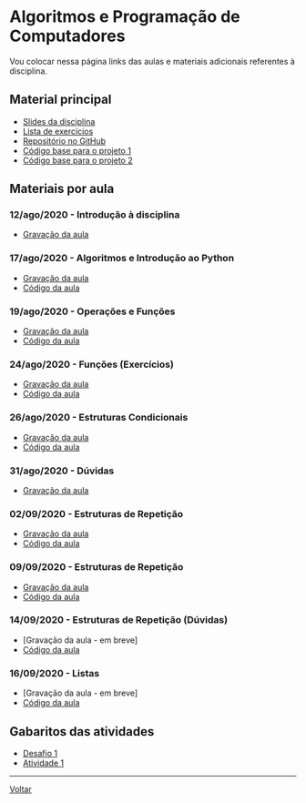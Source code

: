 # Algoritmos e Programação de Computadores

Vou colocar nessa página links das aulas e materiais adicionais referentes à disciplina.

## Material principal

* [Slides da disciplina](/./assets/algprog/slides.pdf)
* [Lista de exercícios](/./assets/algprog/exercicios.pdf)
* [Repositório no GitHub](https://github.com/victor0machado/2020.2-algprog)
* [Código base para o projeto 1](https://github.com/victor0machado/2020.2-algprog/blob/master/Projetos/dados.py)
* [Código base para o projeto 2](https://github.com/victor0machado/2020.2-algprog/blob/master/Projetos/chute.py)

## Materiais por aula

### 12/ago/2020 - Introdução à disciplina

* [Gravação da aula](https://ca.bbcollab.com/recording/fc87050967e04ac1adc09c2c451cc550)

### 17/ago/2020 - Algoritmos e Introdução ao Python

* [Gravação da aula](https://ca.bbcollab.com/recording/06fa08f445b142259ec1c71bd1eb1ea4)
* [Código da aula](https://github.com/victor0machado/2020.2-algprog/blob/master/aulas/aula_01.py)

### 19/ago/2020 - Operações e Funções

* [Gravação da aula](https://ca.bbcollab.com/recording/7df2255ed23b440db03fd6d384c2f0e6)
* [Código da aula](https://github.com/victor0machado/2020.2-algprog/blob/master/aulas/aula_02.py)

### 24/ago/2020 - Funções (Exercícios)

* [Gravação da aula](https://ca.bbcollab.com/recording/b4d0c3dc5537401ca8137b9cf1f08d57)
* [Código da aula](https://github.com/victor0machado/2020.2-algprog/blob/master/aulas/aula_03.py)

### 26/ago/2020 - Estruturas Condicionais

* [Gravação da aula](https://ca.bbcollab.com/recording/2cb58f738fb4406db5f5deaa6ea8b6bf)
* [Código da aula](https://github.com/victor0machado/2020.2-algprog/blob/master/aulas/aula_04.py)

### 31/ago/2020 - Dúvidas

* [Gravação da aula](https://ca.bbcollab.com/recording/9658d34a61ee4099afe103c4676cc2a6)

### 02/09/2020 - Estruturas de Repetição

* [Gravação da aula](https://ca.bbcollab.com/recording/34cdd247aaa54f1381465ea2fc3f5fb2)
* [Código da aula](https://github.com/victor0machado/2020.2-algprog/blob/master/aulas/aula_06.py)

### 09/09/2020 - Estruturas de Repetição

* [Gravação da aula](https://ca.bbcollab.com/recording/419b3cb1f7954499a487d0850b8d0d8f)
* [Código da aula](https://github.com/victor0machado/2020.2-algprog/blob/master/aulas/aula_07.py)

### 14/09/2020 - Estruturas de Repetição (Dúvidas)

* [Gravação da aula - em breve]
* [Código da aula](https://github.com/victor0machado/2020.2-algprog/blob/master/aulas/aula_08.py)

### 16/09/2020 - Listas

* [Gravação da aula - em breve]
* [Código da aula](https://github.com/victor0machado/2020.2-algprog/blob/master/aulas/aula_09.py)

## Gabaritos das atividades

* [Desafio 1](https://github.com/victor0machado/2020.2-datamining/blob/master/gabaritos/desafio_01.py)
* [Atividade 1](https://github.com/victor0machado/2020.2-datamining/blob/master/gabaritos/atividade_01.py)

---

[Voltar](https://victor0machado.github.io/)
